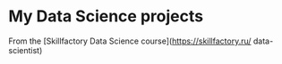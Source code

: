 # My Data Science projects
From the [Skillfactory Data Science course](https://skillfactory.ru/
data-scientist)
